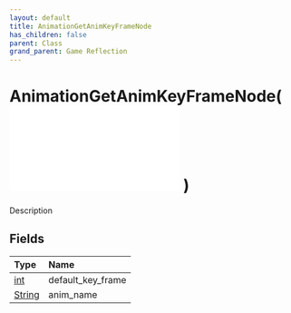 ```yaml
---
layout: default
title: AnimationGetAnimKeyFrameNode
has_children: false
parent: Class
grand_parent: Game Reflection
---
```

# AnimationGetAnimKeyFrameNode( ![ AnimationEvalNode ](/game-reflection/classes/animation_eval_node.md) )
Description 

## Fields
| Type | Name |
|:-------------|:--------------|
| [int](/game-reflection/enums/int.md) | default_key_frame |
| [String](/game-reflection/components/string.md) | anim_name |
